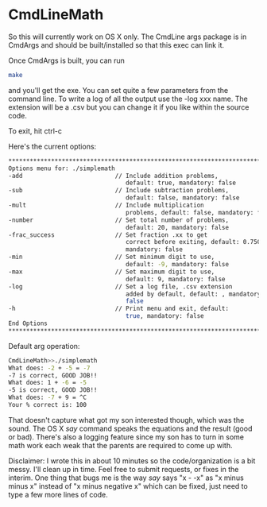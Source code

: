 # CmdLineMath

So this will currently work on OS X only.
The CmdLine args package is in CmdArgs and 
should be built/installed so that this 
exec can link it. 


Once CmdArgs is built, you can run 
```bash
make
```
and you'll get the exe. 
You can set quite a few parameters from the
command line. To write a log of all the 
output use the -log xxx name. The extension
will be a .csv but you can change it if you
like within the source code.

To exit, hit ctrl-c

Here's the current options:
```bash
*******************************************************************************
Options menu for: ./simplemath
-add                          // Include addition problems, 
                                 default: true, mandatory: false 
-sub                          // Include subtraction problems, 
                                 default: false, mandatory: false 
-mult                         // Include multiplication 
                                 problems, default: false, mandatory: false 
-number                       // Set total number of problems, 
                                 default: 20, mandatory: false 
-frac_success                 // Set fraction .xx to get 
                                 correct before exiting, default: 0.750, 
                                 mandatory: false 
-min                          // Set minimum digit to use, 
                                 default: -9, mandatory: false 
-max                          // Set maximum digit to use, 
                                 default: 9, mandatory: false 
-log                          // Set a log file, .csv extension 
                                 added by default, default: , mandatory: 
                                 false 
-h                            // Print menu and exit, default: 
                                 true, mandatory: false 
End Options
*******************************************************************************
```

Default arg operation:
```bash
CmdLineMath>>./simplemath
What does: -2 + -5 = -7
-7 is correct, GOOD JOB!!
What does: 1 + -6 = -5
-5 is correct, GOOD JOB!!
What does: -7 + 9 = ^C
Your % correct is: 100
```

That doesn't capture what got my son interested though, which was the sound. The OS X <i>say</i> command speaks the equations and the result (good or bad). There's also a logging feature since my son has to turn in some math work each weak that the parents are required to come up with. 

Disclaimer: I wrote this in about 10 minutes so the code/organization is a bit messy. I'll clean up in time. Feel free to submit requests, or fixes in the interim. One thing that bugs me is the way <i>say</i> says "x - -x" as "x minus minus x" instead of "x minus negative x" which can be fixed, just need to type a few more lines of code.
```
